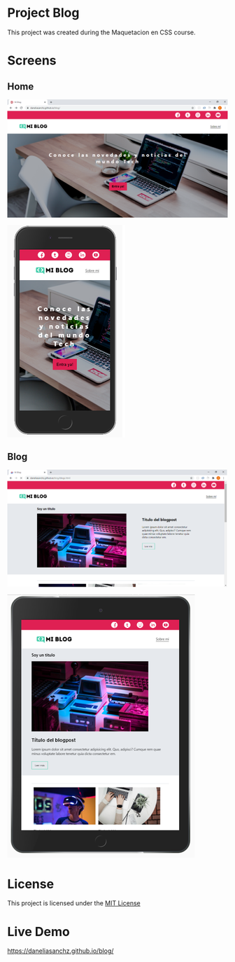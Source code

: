 # Project Blog

This project was created during the Maquetacion en CSS course. 

# Screens

## Home

![Home Screen](https://github.com/DaneliaSanchz/blog/blob/master/assets/MyHome.png)

![Home Screen Iphone](https://github.com/DaneliaSanchz/blog/blob/master/assets/iphone.png)

## Blog

![Blog Screen](https://github.com/DaneliaSanchz/blog/blob/master/assets/Blog.png)

![Blog Screen Ipad](https://github.com/DaneliaSanchz/blog/blob/master/assets/ipad.png)

# License

This project is licensed under the [MIT License](https://github.com/DaneliaSanchz/blog/blob/master/LICENSE)

# Live Demo

https://daneliasanchz.github.io/blog/
